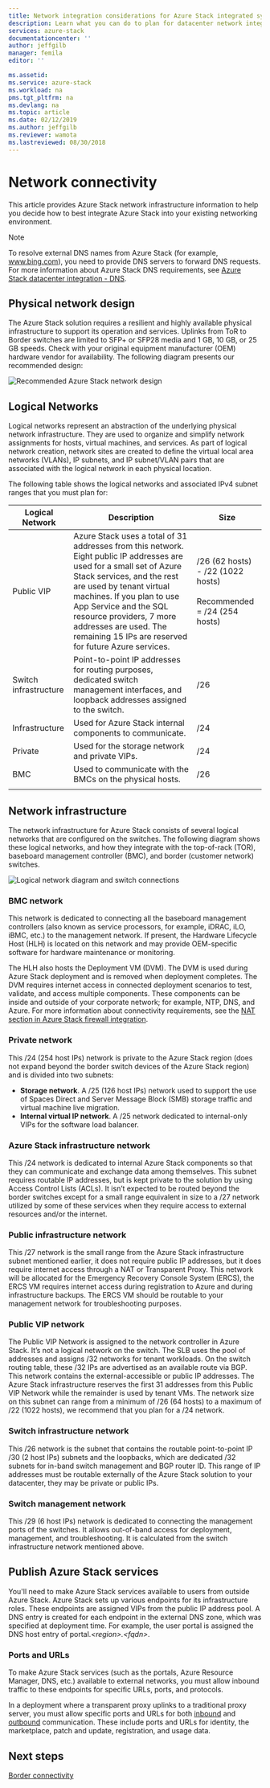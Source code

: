 ```yaml
---
title: Network integration considerations for Azure Stack integrated systems | Microsoft Docs
description: Learn what you can do to plan for datacenter network integration with multi-node Azure Stack.
services: azure-stack
documentationcenter: ''
author: jeffgilb
manager: femila
editor: ''

ms.assetid: 
ms.service: azure-stack
ms.workload: na
pms.tgt_pltfrm: na
ms.devlang: na
ms.topic: article
ms.date: 02/12/2019
ms.author: jeffgilb
ms.reviewer: wamota
ms.lastreviewed: 08/30/2018
---
```


# Network connectivity
This article provides Azure Stack network infrastructure information to help you decide how to best integrate Azure Stack into your existing networking environment. 

> [!NOTE]
> To resolve external DNS names from Azure Stack (for example, www.bing.com), you need to provide DNS servers to forward DNS requests. For more information about Azure Stack DNS requirements, see [Azure Stack datacenter integration - DNS](azure-stack-integrate-dns.md).

## Physical network design
The Azure Stack solution requires a resilient and highly available physical infrastructure to support its operation and services. Uplinks from ToR to Border switches are limited to SFP+ or SFP28 media and 1 GB, 10 GB, or 25 GB speeds. Check with your original equipment manufacturer (OEM) hardware vendor for availability. The following diagram presents our recommended design:

![Recommended Azure Stack network design](media/azure-stack-network/recommended-design.png)


## Logical Networks
Logical networks represent an abstraction of the underlying physical network infrastructure. They are used to organize and simplify network assignments for hosts, virtual machines, and services. As part of logical network creation, network sites are created to define the virtual local area networks (VLANs), IP subnets, and IP subnet/VLAN pairs that are associated with the logical network in each physical location.

The following table shows the logical networks and associated IPv4 subnet ranges that you must plan for:

| Logical Network | Description | Size | 
| -------- | ------------- | ------------ | 
| Public VIP | Azure Stack uses a total of 31 addresses from this network. Eight public IP addresses are used for a small set of Azure Stack services, and the rest are used by tenant virtual machines. If you plan to use App Service and the SQL resource providers, 7 more addresses are used. The remaining 15 IPs are reserved for future Azure services. | /26 (62 hosts) - /22 (1022 hosts)<br><br>Recommended = /24 (254 hosts) | 
| Switch infrastructure | Point-to-point IP addresses for routing purposes, dedicated switch management interfaces, and loopback addresses assigned to the switch. | /26 | 
| Infrastructure | Used for Azure Stack internal components to communicate. | /24 |
| Private | Used for the storage network and private VIPs. | /24 | 
| BMC | Used to communicate with the BMCs on the physical hosts. | /26 | 
| | | |

## Network infrastructure
The network infrastructure for Azure Stack consists of several logical networks that are configured on the switches. The following diagram shows these logical networks, and how they integrate with the top-of-rack (TOR), baseboard management controller (BMC), and border (customer network) switches.

![Logical network diagram and switch connections](media/azure-stack-network/NetworkDiagram.png)

### BMC network
This network is dedicated to connecting all the baseboard management controllers (also known as service processors, for example, iDRAC, iLO, iBMC, etc.) to the management network. If present, the Hardware Lifecycle Host (HLH) is located on this network and may provide OEM-specific software for hardware maintenance or monitoring. 

The HLH also hosts the Deployment VM (DVM). The DVM is used during Azure Stack deployment and is removed when deployment completes. The DVM requires internet access in connected deployment scenarios to test, validate, and access multiple components. These components can be inside and outside of your corporate network; for example, NTP, DNS, and Azure. For more information about connectivity requirements, see the [NAT section in Azure Stack firewall integration](azure-stack-firewall.md#network-address-translation). 

### Private network
This /24 (254 host IPs) network is private to the Azure Stack region (does not expand beyond the border switch devices of the Azure Stack region) and is divided into two subnets:

- **Storage network**. A /25 (126 host IPs) network used to support the use of Spaces Direct and Server Message Block (SMB) storage traffic and virtual machine live migration. 
- **Internal virtual IP network**. A /25 network dedicated to internal-only VIPs for the software load balancer.

### Azure Stack infrastructure network
This /24 network is dedicated to internal Azure Stack components so that they can communicate and exchange data among themselves. This subnet requires routable IP addresses, but is kept private to the solution by using Access Control Lists (ACLs). It isn’t expected to be routed beyond the border switches except for a small range equivalent in size to a /27 network utilized by some of these services when they require access to external resources and/or the internet. 

### Public infrastructure network
This /27 network is the small range from the Azure Stack infrastructure subnet mentioned earlier, it does not require public IP addresses, but it does require internet access through a NAT or Transparent Proxy. This network will be allocated for the Emergency Recovery Console System (ERCS), the ERCS VM requires internet access during registration to Azure and during infrastructure backups. The ERCS VM should be routable to your management network for troubleshooting purposes.

### Public VIP network
The Public VIP Network is assigned to the network controller in Azure Stack. It’s not a logical network on the switch. The SLB uses the pool of addresses and assigns /32 networks for tenant workloads. On the switch routing table, these /32 IPs are advertised as an available route via BGP. This network contains the external-accessible or public IP addresses. The Azure Stack infrastructure reserves the first 31 addresses from this Public VIP Network while the remainder is used by tenant VMs. The network size on this subnet can range from a minimum of /26 (64 hosts) to a maximum of /22 (1022 hosts), we recommend that you plan for a /24 network.

### Switch infrastructure network
This /26 network is the subnet that contains the routable point-to-point IP /30 (2 host IPs) subnets and the loopbacks, which are dedicated /32 subnets for in-band switch management and BGP router ID. This range of IP addresses must be routable externally of the Azure Stack solution to your datacenter, they may be private or public IPs.

### Switch management network
This /29 (6 host IPs) network is dedicated to connecting the management ports of the switches. It allows out-of-band access for deployment, management, and troubleshooting. It is calculated from the switch infrastructure network mentioned above.

## Publish Azure Stack services
You'll need to make Azure Stack services available to users from outside Azure Stack. Azure Stack sets up various endpoints for its infrastructure roles. These endpoints are assigned VIPs from the public IP address pool. A DNS entry is created for each endpoint in the external DNS zone, which was specified at deployment time. For example, the user portal is assigned the DNS host entry of portal.*&lt;region>.&lt;fqdn>*.

### Ports and URLs
To make Azure Stack services (such as the portals, Azure Resource Manager, DNS, etc.) available to external networks, you must allow inbound traffic to these endpoints for specific URLs, ports, and protocols.
 
In a deployment where a transparent proxy uplinks to a traditional proxy server, you must allow specific ports and URLs for both [inbound](https://docs.microsoft.com/azure/azure-stack/azure-stack-integrate-endpoints#ports-and-protocols-inbound) and [outbound](https://docs.microsoft.com/azure/azure-stack/azure-stack-integrate-endpoints#ports-and-urls-outbound) communication. These include ports and URLs for identity, the marketplace, patch and update, registration, and usage data.

## Next steps
[Border connectivity](azure-stack-border-connectivity.md)